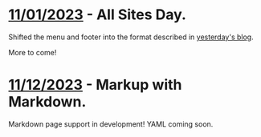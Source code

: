 # [11/01/2023](#11012023)  - All Sites Day.

Shifted the menu and footer into the format described in [yesterday's blog](https://www.gilgamech.com/2023/October.html#10302023).

More to come!

# [11/12/2023](#11122023)  - Markup with Markdown.

Markdown page support in development! YAML coming soon. 
